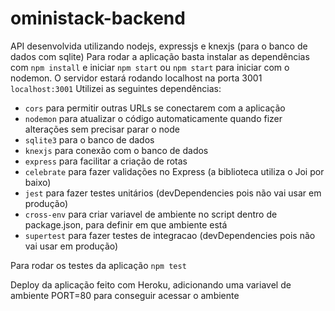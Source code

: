 # oministack-backend
API desenvolvida utilizando nodejs, expressjs e knexjs (para o banco de dados com sqlite)
Para rodar a aplicação basta instalar as dependências com ```npm install``` e iniciar ```npm start``` ou ```npm start``` para iniciar com o nodemon. O servidor estará rodando localhost na porta 3001 ```localhost:3001```
Utilizei as seguintes dependências:
- ```cors``` para permitir outras URLs se conectarem com a aplicação
- ```nodemon``` para atualizar o código automaticamente quando fizer alterações sem precisar parar o node
- ```sqlite3``` para o banco de dados
- ```knexjs``` para conexão com o banco de dados
- ```express``` para facilitar a criação de rotas
- ```celebrate``` para fazer validações no Express (a biblioteca utiliza o Joi por baixo)
- ```jest``` para fazer testes unitários (devDependencies pois não vai usar em produção)
- ```cross-env``` para criar variavel de ambiente no script dentro de package.json, para definir em que ambiente está
- ```supertest``` para fazer testes de integracao (devDependencies pois não vai usar em produção)

Para rodar os testes da aplicação ```npm test```

Deploy da aplicação feito com Heroku, adicionando uma variavel de ambiente PORT=80 para conseguir acessar o ambiente
